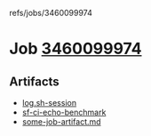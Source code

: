 refs/jobs/3460099974

# Job [3460099974](https://github.com/rokmoln/support-firecloud/runs/3460099974?check_suite_focus=true)

## Artifacts

* [log.sh-session](log.sh-session)
* [sf-ci-echo-benchmark](sf-ci-echo-benchmark)
* [some-job-artifact.md](some-job-artifact.md)

